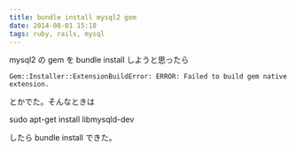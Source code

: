 ```yaml
---
title: bundle install mysql2 gem
date: 2014-08-01 15:18
tags: ruby, rails, mysql
---
```


mysql2 の gem を bundle install しようと思ったら

    Gem::Installer::ExtensionBuildError: ERROR: Failed to build gem native extension.

とかでた。そんなときは

sudo apt-get install libmysqld-dev

したら bundle install できた。


